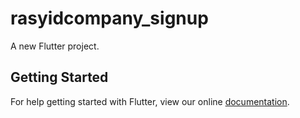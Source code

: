 # rasyidcompany_signup

A new Flutter project.

## Getting Started

For help getting started with Flutter, view our online
[documentation](https://flutter.io/).
